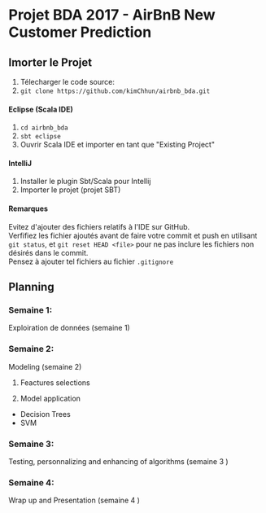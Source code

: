 # Projet BDA 2017 - AirBnB New Customer Prediction

## Imorter le Projet
1. Télecharger le code source:
1. `git clone https://github.com/kimChhun/airbnb_bda.git`

#### Eclipse (Scala IDE)
1. `cd airbnb_bda`
2. `sbt eclipse`
3. Ouvrir Scala IDE et importer en tant que "Existing Project"
#### IntelliJ
1. Installer le plugin Sbt/Scala pour Intellij
2. Importer le projet (projet SBT)

#### Remarques
Evitez d'ajouter des fichiers relatifs à l'IDE sur GitHub.<br />
Verfifiez les fichier ajoutés avant de faire votre commit et push en utilisant `git status`, et `git reset HEAD <file>` pour ne pas inclure les fichiers non désirés dans le commit.<br />
Pensez à ajouter tel fichiers au fichier `.gitignore`

## Planning

### Semaine 1:
Exploiration de données (semaine 1)

### Semaine 2:
Modeling  (semaine 2)
1. Feactures selections

2. Model application 
  - Decision Trees
  - SVM
  
### Semaine 3:
Testing, personnalizing and enhancing of algorithms (semaine 3 )

### Semaine 4:
Wrap up and Presentation  (semaine 4 )
